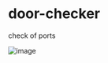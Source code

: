 # door-checker

check of ports

![image](https://user-images.githubusercontent.com/102667323/216776856-bc664f20-e990-4620-a4f1-d413e5b1dd46.png)
